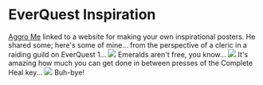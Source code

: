 # EverQuest Inspiration

[Aggro Me](http://aggrome.blogspot.com/) linked to a website for making your own inspirational posters. He shared some; here's some of mine... from the perspective of a cleric in a raiding guild on EverQuest 1...
![](../images/emeralds.jpg)
Emeralds aren't free, you know...
![](../images/rotation.jpg)
It's amazing how much you can get done in between presses of the Complete Heal key...
![](../images/jumper.jpg)
Buh-bye!
